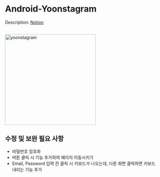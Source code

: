 # Android-Yoonstagram

Description: [Notion](https://blossom-trombone-8ff.notion.site/YoonStagram-beb44eb5dc0740228c7e97dd3a77e4c6)

<br>

<img width="300" alt="yoonstagram" src="https://user-images.githubusercontent.com/70425484/132561101-2acc11ea-5f5a-46d4-9382-124ab3ba7929.png">

## 수정 및 보완 필요 사항
- 비밀번호 암호화
- 버튼 클릭 시 기능 추가하여 페이지 이동시키기
- Email, Password 입력 칸 클릭 시 키보드가 나오는데, 다른 화면 클릭하면 키보드 내리는 기능 추가
